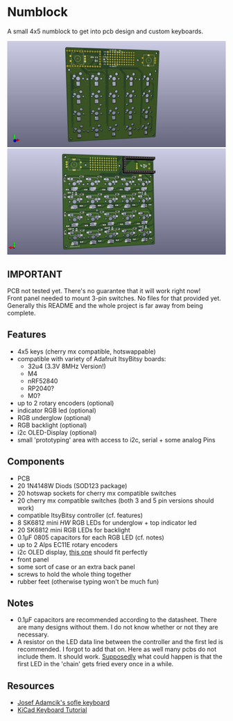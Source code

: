 # Numblock #
A small 4x5 numblock to get into pcb design and custom keyboards.

![pcb front](front.jpg "pcb front") ![pcb back](back.jpg "pcb back")

## IMPORTANT ##
PCB not tested yet. There's no guarantee that it will work right now!  
Front panel needed to mount 3-pin switches. No files for that provided yet.  
Generally this README and the whole project is far away from being
complete.

## Features ##
- 4x5 keys (cherry mx compatible, hotswappable)
- compatible with variety of Adafruit ItsyBitsy boards:
	- 32u4 (3.3V 8MHz Version!)
	- M4
	- nRF52840
	- RP2040?
	- M0?
- up to 2 rotary encoders (optional)
- indicator RGB led (optional)
- RGB underglow (optional)
- RGB backlight (optional)
- i2c OLED-Display (optional)
- small 'prototyping' area with access to i2c, serial + some analog Pins

## Components ##
- PCB
- 20 1N4148W Diods (SOD123 package)
- 20 hotswap sockets for cherry mx compatible switches
- 20 cherry mx compatible switches (both 3 and 5 pin versions should
work)
- compatible ItsyBitsy controller (cf. features)
- 8 SK6812 mini *HW* RGB LEDs for underglow + top indicator led
- 20 SK6812 mini RGB LEDs for backlight
- 0.1μF 0805 capacitors for each RGB LED (cf. notes)
- up to 2 Alps EC11E rotary encoders
- i2c OLED display, [this
one](https://www.waveshare.com/wiki/0.91inch_OLED_Module) should fit perfectly
- front panel
- some sort of case or an extra back panel
- screws to hold the whole thing together
- rubber feet (otherwise typing won't be much fun)

## Notes ##
- 0.1μF capacitors are recommended according to the datasheet. There are many
designs without them. I do not know whether or not they are necessary.
- A resistor on the LED data line between the controller and the first led is
recommended. I forgot to add that on. Here as well many pcbs do not include
them. It should work. [Supposedly](https://learn.adafruit.com/adafruit-neopixel-uberguide/basic-connections) what could happen is that the first LED in the 'chain' gets fried every
once in a while.

## Resources ##
- [Josef Adamcik's sofle
keyboard](https://josefadamcik.github.io/SofleKeyboard/)
- [KiCad Keyboard Tutorial](https://github.com/ruiqimao/keyboard-pcb-guide)
